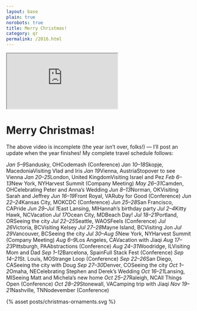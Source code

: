 ```yaml
---
layout: base
plain: true
norobots: true
title: Merry Christmas!
category: qr
permalink: /2016.html
---
```


<style>{% asset posts/2016-12-07-2016.css %}</style>

<div class="video">
  <iframe src="https://player.vimeo.com/video/195380303?byline=0&title=0&color=dc322f" webkitallowfullscreen mozallowfullscreen allowfullscreen></iframe>
</div>

<script>
  (function () {
    var video = document.querySelector(".video");
    var height;

    var resizeVideo = function () {
      height = video.getBoundingClientRect().width * 9 / 16;
      video.style.height = Math.min(document.documentElement.clientHeight, height) + "px";
    };

    resizeVideo();
    window.addEventListener("resize", resizeVideo);
  })();
</script>

# Merry Christmas!

<div class="travel">
  <p>The above video is incomplete (the year isn’t over, folks!) — I’ll post an update when the year finishes! My complete travel schedule follows:</p>

  <em>Jan 5–9</em><span class="location">Sandusky, OH</span><span class="reason">Codemash (Conference)</span>
  <em>Jan 10–18</em><span class="location">Skopje, Macedonia</span><span class="reason">Visiting Vlad and Iris</span>
  <em>Jan 19</em><span class="location">Vienna, Austria</span><span class="reason">Stopover to see Vienna</span>
  <em>Jan 20–25</em><span class="location">London, United Kingdom</span><span class="reason">Visiting Israel and Pez</span>
  <em>Feb 6–13</em><span class="location">New York, NY</span><span class="reason">Harvest Summit (Company Meeting)</span>
  <em>May 26–31</em><span class="location">Camden, OH</span><span class="reason">Celebrating Peter and Anna’s Wedding</span>
  <em>Jun 8–13</em><span class="location">Norman, OK</span><span class="reason">Visiting Sarah and Jeffrey</span>
  <em>Jun 16–19</em><span class="location">Front Royal, VA</span><span class="reason">Ruby for Good (Conference)</span>
  <em>Jun 22–24</em><span class="location">Kansas City, MO</span><span class="reason">KCDC (Conference)</span>
  <em>Jun 25–28</em><span class="location">San Francisco, CA</span><span class="reason">Pride</span>
  <em>Jun 29–Jul 1</em><span class="location">East Lansing, MI</span><span class="reason">Hannah’s birthday party</span>
  <em>Jul 2–4</em><span class="location">Kitty Hawk, NC</span><span class="reason">Vacation</span>
  <em>Jul 17</em><span class="location">Ocean City, MD</span><span class="reason">Beach Day!</span>
  <em>Jul 18–21</em><span class="location">Portland, OR</span><span class="reason">Seeing the city</span>
  <em>Jul 22–25</em><span class="location">Seattle, WA</span><span class="reason">OSFeels (Conference)</span>
  <em>Jul 26</em><span class="location">Victoria, BC</span><span class="reason">Visiting Kelsey</span>
  <em>Jul 27–28</em><span class="location">Mayne Island, BC</span><span class="reason">Visiting Jon</span>
  <em>Jul 29</em><span class="location">Vancouver, BC</span><span class="reason">Seeing the city</span>
  <em>Jul 30–Aug 5</em><span class="location">New York, NY</span><span class="reason">Harvest Summit (Company Meeting)</span>
  <em>Aug 6–9</em><span class="location">Los Angeles, CA</span><span class="reason">Vacation with Jiaqi</span>
  <em>Aug 17–23</em><span class="location">Pittsburgh, PA</span><span class="reason">Abstractions (Conference)</span>
  <em>Aug 24–31</em><span class="location">Woodridge, IL</span><span class="reason">Visiting Mom and Dad</span>
  <em>Sep 1–12</em><span class="location">Barcelona, Spain</span><span class="reason">Full Stack Fest (Conference)</span>
  <em>Sep 14–21</em><span class="location">St. Louis, MO</span><span class="reason">Strange Loop (Conference)</span>
  <em>Sep 22–26</em><span class="location">San Diego, CA</span><span class="reason">Seeing the city with Doug</span>
  <em>Sep 27–30</em><span class="location">Denver, CO</span><span class="reason">Seeing the city</span>
  <em>Oct 1–2</em><span class="location">Omaha, NE</span><span class="reason">Celebrating Stephen and Derek’s Wedding</span>
  <em>Oct 16–21</em><span class="location">Lansing, MI</span><span class="reason">Seeing Matt and Michela’s new home</span>
  <em>Oct 25–27</em><span class="location">Raleigh, NC</span><span class="reason">All Things Open (Conference)</span>
  <em>Oct 28–29</em><span class="location">Stonewall, VA</span><span class="reason">Camping trip with Jiaqi</span>
  <em>Nov 19–21</em><span class="location">Nashville, TN</span><span class="reason">Nodevember (Conference)</span>
</div>

<div class="ornaments">
  {% asset posts/christmas-ornaments.svg %}
</div>
